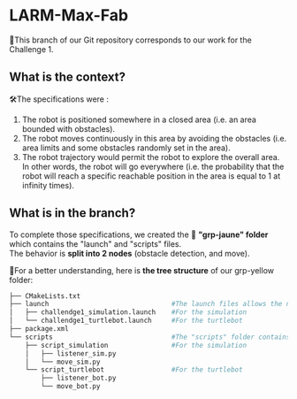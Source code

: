 # LARM-Max-Fab
📌This branch of our Git repository corresponds to our work for the Challenge 1.  
  
## What is the context?
🛠️The specifications were :  
1. The robot is positioned somewhere in a closed area (i.e. an area bounded with obstacles).  
2. The robot moves continuously in this area by avoiding the obstacles (i.e. area limits and some obstacles randomly set in the area).
3. The robot trajectory would permit the robot to explore the overall area. In other words, the robot will go everywhere (i.e. the probability that the robot
      will reach a specific reachable position in the area is equal to 1 at infinity times).  
        
## What is in the branch?
To complete those specifications, we created the 📂 **"grp-jaune" folder** which contains the "launch" and "scripts" files.  
The behavior is **split into 2 nodes** (obstacle detection, and move).

👀For a better understanding, here is **the tree structure** of our grp-yellow folder:  
```bash
├── CMakeLists.txt
├── launch                               #The launch files allows the node to start.
│   ├── challendge1_simulation.launch    #For the simulation
│   └── challendge1_turtlebot.launch     #For the turtlebot
├── package.xml
└── scripts                              #The "scripts" folder contains Python scripts that determines the Turtlebot's reaction when faced to an obstacle.  
    ├── script_simulation                #For the simulation
    │   ├── listener_sim.py
    │   └── move_sim.py
    └── script_turtlebot                 #For the turtlebot
        ├── listener_bot.py
        └── move_bot.py
```
